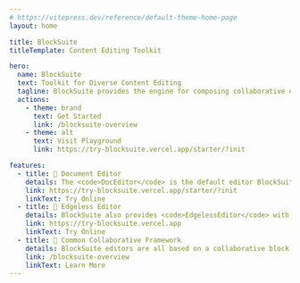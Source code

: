 ```yaml
---
# https://vitepress.dev/reference/default-theme-home-page
layout: home

title: BlockSuite
titleTemplate: Content Editing Toolkit

hero:
  name: BlockSuite
  text: Toolkit for Diverse Content Editing
  tagline: BlockSuite provides the engine for composing collaborative editing applications.
  actions:
    - theme: brand
      text: Get Started
      link: /blocksuite-overview
    - theme: alt
      text: Visit Playground
      link: https://try-blocksuite.vercel.app/starter/?init

features:
  - title: 📝 Document Editor
    details: The <code>DocEditor</code> is the default editor BlockSuite ships. It's created from our own rich text editing infra, and is open for customizations.
    link: https://try-blocksuite.vercel.app/starter/?init
    linkText: Try Online
  - title: 🎨 Edgeless Editor
    details: BlockSuite also provides <code>EdgelessEditor</code> with limitless logical canvas size, ideal for virtual whiteboarding and graphic editing.
    link: https://try-blocksuite.vercel.app
    linkText: Try Online
  - title: 🧩 Common Collaborative Framework
    details: BlockSuite editors are all based on a collaborative block editing framework. Battery included. Framework agnostic.
    link: /blocksuite-overview
    linkText: Learn More
---
```

